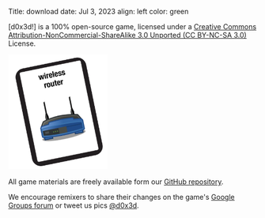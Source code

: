 Title: download
date: Jul 3, 2023
align: left
color: green

[d0x3d!] is a 100% open-source game, licensed under a [Creative Commons Attribution-NonCommercial-ShareAlike 3.0 Unported (CC BY-NC-SA 3.0)](https://creativecommons.org/licenses/by-nc-sa/3.0/deed.en_US) License.

<img class="pull-left game-tile" src="./images/router.png" width="200px" alt="" />

All game materials are freely available form our [GitHub repository](https://github.com/TableTopSecurity/d0x3d-the-game).

We encourage remixers to share their changes on the game's [Google Groups forum](http://groups.google.com/group/tabletopsecurity) or tweet us pics [@d0x3d](http://twitter.com/d0x3d).

